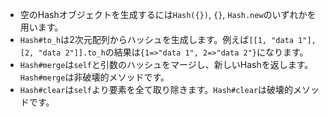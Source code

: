 - 空のHashオブジェクトを生成するには`Hash({})`, `{}`, `Hash.new`のいずれかを用います。
- `Hash#to_h`は2次元配列からハッシュを生成します。例えば`[[1, "data 1"], [2, "data 2"]].to_h`の結果は`{1=>"data 1", 2=>"data 2"}`になります。
- `Hash#merge`は`self`と引数のハッシュをマージし、新しいHashを返します。`Hash#merge`は非破壊的メソッドです。
- `Hash#clear`は`self`より要素を全て取り除きます。`Hash#clear`は破壊的メソッドです。
